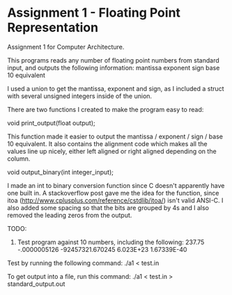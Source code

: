 # Assignment 1 - Floating Point Representation

Assignment 1 for Computer Architecture.

This programs reads any number of floating point numbers from standard input, and outputs the following information:
mantissa
exponent
sign
base 10 equivalent

I used a union to get the mantissa, exponent and sign, as I included a struct with several unsigned integers inside of the union.

There are two functions I created to make the program easy to read:

void print_output(float output);

This function made it easier to output the mantissa / exponent / sign / base 10 equivalent. It also contains the alignment
code which makes all the values line up nicely, either left aligned or right aligned depending on the column.

void output_binary(int integer_input);

I made an int to binary conversion function since C doesn't apparently have one built in. A stackoverflow post gave me
the idea for the function, since itoa (http://www.cplusplus.com/reference/cstdlib/itoa/) isn't valid ANSI-C. I also added some
spacing so that the bits are grouped by 4s and I also removed the leading zeros from the output.

TODO:

1. Test program against 10 numbers, including the following:
237.75
-.0000005126
-92457321.670245
6.023E+23
1.67339E-40

Test by running the following command:
./a1 < test.in

To get output into a file, run this command:
./a1 < test.in > standard_output.out
